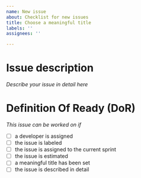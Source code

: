 ```yaml
---
name: New issue
about: Checklist for new issues
title: Choose a meaningful title
labels: ''
assignees: ''

---
```


# Issue description
*Describe your issue in detail here*

# Definition Of Ready (DoR)
*This issue can be worked on if*
- [ ] a developer is assigned
- [ ] the issue is labeled
- [ ] the issue is assigned to the current sprint
- [ ] the issue is estimated
- [ ] a meaningful title has been set
- [ ] the issue is described in detail
